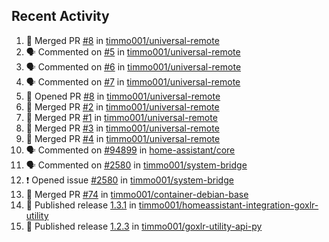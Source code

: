 ## Recent Activity

<!--START_SECTION:activity-->
1. 🎉 Merged PR [#8](https://github.com/timmo001/universal-remote/pull/8) in [timmo001/universal-remote](https://github.com/timmo001/universal-remote)
2. 🗣 Commented on [#5](https://github.com/timmo001/universal-remote/issues/5) in [timmo001/universal-remote](https://github.com/timmo001/universal-remote)
3. 🗣 Commented on [#6](https://github.com/timmo001/universal-remote/issues/6) in [timmo001/universal-remote](https://github.com/timmo001/universal-remote)
4. 🗣 Commented on [#7](https://github.com/timmo001/universal-remote/issues/7) in [timmo001/universal-remote](https://github.com/timmo001/universal-remote)
5. 💪 Opened PR [#8](https://github.com/timmo001/universal-remote/pull/8) in [timmo001/universal-remote](https://github.com/timmo001/universal-remote)
6. 🎉 Merged PR [#2](https://github.com/timmo001/universal-remote/pull/2) in [timmo001/universal-remote](https://github.com/timmo001/universal-remote)
7. 🎉 Merged PR [#1](https://github.com/timmo001/universal-remote/pull/1) in [timmo001/universal-remote](https://github.com/timmo001/universal-remote)
8. 🎉 Merged PR [#3](https://github.com/timmo001/universal-remote/pull/3) in [timmo001/universal-remote](https://github.com/timmo001/universal-remote)
9. 🎉 Merged PR [#4](https://github.com/timmo001/universal-remote/pull/4) in [timmo001/universal-remote](https://github.com/timmo001/universal-remote)
10. 🗣 Commented on [#94899](https://github.com/home-assistant/core/issues/94899) in [home-assistant/core](https://github.com/home-assistant/core)
11. 🗣 Commented on [#2580](https://github.com/timmo001/system-bridge/issues/2580) in [timmo001/system-bridge](https://github.com/timmo001/system-bridge)
12. ❗ Opened issue [#2580](https://github.com/timmo001/system-bridge/issues/2580) in [timmo001/system-bridge](https://github.com/timmo001/system-bridge)
13. 🎉 Merged PR [#74](https://github.com/timmo001/container-debian-base/pull/74) in [timmo001/container-debian-base](https://github.com/timmo001/container-debian-base)
14. 🚀 Published release [1.3.1](https://github.com/1.3.1) in [timmo001/homeassistant-integration-goxlr-utility](https://github.com/timmo001/homeassistant-integration-goxlr-utility)
15. 🚀 Published release [1.2.3](https://github.com/1.2.3) in [timmo001/goxlr-utility-api-py](https://github.com/timmo001/goxlr-utility-api-py)
<!--END_SECTION:activity-->
